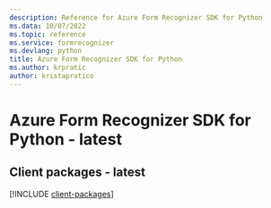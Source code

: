 ```yaml
---
description: Reference for Azure Form Recognizer SDK for Python
ms.data: 10/07/2022
ms.topic: reference
ms.service: formrecognizer
ms.devlang: python
title: Azure Form Recognizer SDK for Python
ms.author: krpratic
author: kristapratico
---
```

# Azure Form Recognizer SDK for Python - latest

## Client packages - latest
[!INCLUDE [client-packages](form-recognizer-client-index.md)]